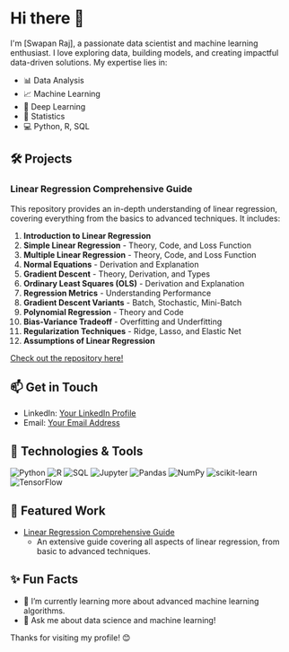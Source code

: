 
# Hi there 👋

I'm [Swapan Raj], a passionate data scientist and machine learning enthusiast. I love exploring data, building models, and creating impactful data-driven solutions. My expertise lies in:

- 📊 Data Analysis
- 📈 Machine Learning
- 🧠 Deep Learning
- 🧮 Statistics
- 💻 Python, R, SQL

## 🛠️ Projects

### Linear Regression Comprehensive Guide

This repository provides an in-depth understanding of linear regression, covering everything from the basics to advanced techniques. It includes:

1. **Introduction to Linear Regression**
2. **Simple Linear Regression** - Theory, Code, and Loss Function
3. **Multiple Linear Regression** - Theory, Code, and Loss Function
4. **Normal Equations** - Derivation and Explanation
5. **Gradient Descent** - Theory, Derivation, and Types
6. **Ordinary Least Squares (OLS)** - Derivation and Explanation
7. **Regression Metrics** - Understanding Performance
8. **Gradient Descent Variants** - Batch, Stochastic, Mini-Batch
9. **Polynomial Regression** - Theory and Code
10. **Bias-Variance Tradeoff** - Overfitting and Underfitting
11. **Regularization Techniques** - Ridge, Lasso, and Elastic Net
12. **Assumptions of Linear Regression**

[Check out the repository here!](https://github.com/SwapanRaj01maveric/Linear-Regression-Complete-Guide)

## 📫 Get in Touch

- LinkedIn: [Your LinkedIn Profile]([https://www.linkedin.com/in/your-profile/](https://www.linkedin.com/in/swapan-raj-382a0914a?utm_source=share&utm_campaign=share_via&utm_content=profile&utm_medium=android_app))
- Email: [Your Email Address](swaaraj01@gmail.com)

## 🔧 Technologies & Tools

![Python](https://img.shields.io/badge/-Python-000?&logo=Python)
![R](https://img.shields.io/badge/-R-000?&logo=R)
![SQL](https://img.shields.io/badge/-SQL-000?&logo=MySQL)
![Jupyter](https://img.shields.io/badge/-Jupyter-000?&logo=Jupyter)
![Pandas](https://img.shields.io/badge/-Pandas-000?&logo=Pandas)
![NumPy](https://img.shields.io/badge/-NumPy-000?&logo=NumPy)
![scikit-learn](https://img.shields.io/badge/-scikit--learn-000?&logo=scikit-learn)
![TensorFlow](https://img.shields.io/badge/-TensorFlow-000?&logo=TensorFlow)

## 🌟 Featured Work

- [Linear Regression Comprehensive Guide](https://github.com/SwapanRaj01maveric/Linear-Regression-Complete-Guide)
  - An extensive guide covering all aspects of linear regression, from basic to advanced techniques.

## ✨ Fun Facts

- 🌱 I’m currently learning more about advanced machine learning algorithms.
- 💬 Ask me about data science and machine learning!

Thanks for visiting my profile! 😊
